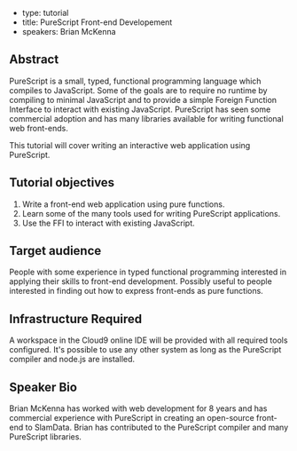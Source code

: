 - type: tutorial
- title: PureScript Front-end Developement
- speakers: Brian McKenna

## Abstract
PureScript is a small, typed, functional programming language which compiles to JavaScript. Some of the goals are to require no runtime by compiling to minimal JavaScript and to provide a simple Foreign Function Interface to interact with existing JavaScript. PureScript has seen some commercial adoption and has many libraries available for writing functional web front-ends.

This tutorial will cover writing an interactive web application using PureScript.

## Tutorial objectives
1. Write a front-end web application using pure functions.
2. Learn some of the many tools used for writing PureScript applications.
3. Use the FFI to interact with existing JavaScript.

## Target audience
People with some experience in typed functional programming interested in applying their skills to front-end development. Possibly useful to people interested in finding out how to express front-ends as pure functions.

## Infrastructure Required
A workspace in the Cloud9 online IDE will be provided with all required tools configured. It's possible to use any other system as long as the PureScript compiler and node.js are installed.

## Speaker Bio
Brian McKenna has worked with web development for 8 years and has commercial experience with PureScript in creating an open-source front-end to SlamData. Brian has contributed to the PureScript compiler and many PureScript libraries.